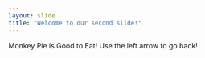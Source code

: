 ```yaml
---
layout: slide
title: "Welcome to our second slide!"
---
```

Monkey Pie is Good to Eat!
Use the left arrow to go back!
